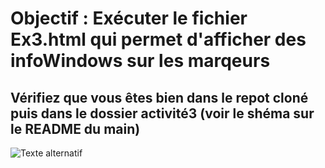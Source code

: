 # Objectif : Exécuter le fichier Ex3.html qui permet d'afficher des infoWindows sur les marqeurs #
## Vérifiez que vous êtes bien dans le repot cloné puis dans le dossier activité3 (voir le shéma sur le README du main) ##
![Texte alternatif](URL_de_l_image)



